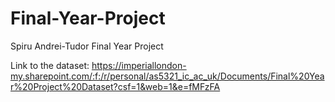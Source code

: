 # Final-Year-Project
Spiru Andrei-Tudor Final Year Project

Link to the dataset:
https://imperiallondon-my.sharepoint.com/:f:/r/personal/as5321_ic_ac_uk/Documents/Final%20Year%20Project%20Dataset?csf=1&web=1&e=fMFzFA
